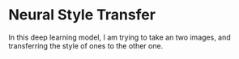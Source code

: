 # Neural Style Transfer
In this deep learning model, I am trying to take an two images, and transferring the style of ones to the other one.
